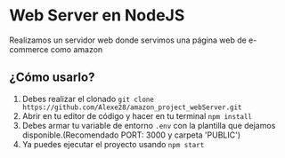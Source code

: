 # Web Server en NodeJS
Realizamos un servidor web donde servimos una página web de e-commerce como amazon
## ¿Cómo usarlo?

 1. Debes realizar el clonado `git clone
    https://github.com/Alexe28/amazon_project_webServer.git`
2. Abrir en tu editor de código y hacer en tu terminal `npm install`
3. Debes armar tu variable de entorno `.env` con la plantilla que dejamos disponible.(Recomendado PORT: 3000 y carpeta 'PUBLIC')
4. Ya puedes ejecutar el proyecto usando `npm start`